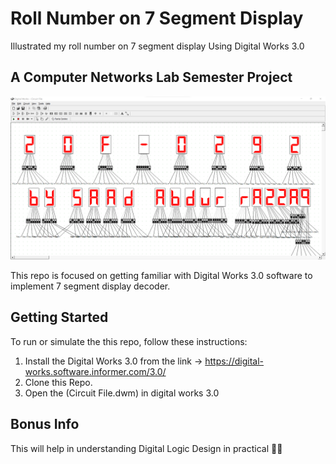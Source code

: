# Roll Number on 7 Segment Display
 Illustrated my roll number on 7 segment display Using Digital Works 3.0
## A Computer Networks Lab Semester Project

![seven segment display](https://github.com/SaadARazzaq/Roll-Number-on-7-Segment-Display/blob/main/Circuit%20Picture.png)

This repo is focused on getting familiar with Digital Works 3.0 software to implement 7 segment display decoder.

## Getting Started

To run or simulate the this repo, follow these instructions:

1. Install the Digital Works 3.0 from the link -> https://digital-works.software.informer.com/3.0/
2. Clone this Repo.
3. Open the (Circuit File.dwm) in digital works 3.0

## Bonus Info

This will help in understanding Digital Logic Design in practical 🙂🔥
